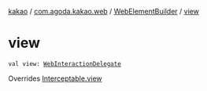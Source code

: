 [kakao](../../index.md) / [com.agoda.kakao.web](../index.md) / [WebElementBuilder](index.md) / [view](./view.md)

# view

`val view: `[`WebInteractionDelegate`](../../com.agoda.kakao.delegate/-web-interaction-delegate/index.md)

Overrides [Interceptable.view](../../com.agoda.kakao.intercept/-interceptable/view.md)

